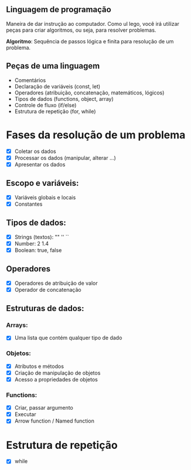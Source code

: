 ## Linguagem de programação

Maneira de dar instrução ao computador.
Como ul lego, você irá utilizar peças para criar algoritmos, ou seja, para resolver problemas.

**Algoritmo**: Sequência de passos lógica e finita para resolução de um problema.

## Peças de uma linguagem

- Comentários
- Declaração de variáveis (const, let)
- Operadores (atribuição, concatenação, matemáticos, lógicos)
- Tipos de dados (functions, object, array)
- Controle de fluxo (if/else)
- Estrutura de repetição (for, while)

# Fases da resolução de um problema

- [x] Coletar os dados  
- [x] Processar os dados (manipular, alterar ...)  
- [x] Apresentar os dados  

## Escopo e variáveis:

- [x] Variáveis globais e locais  
- [x] Constantes  

## Tipos de dados:

- [x] Strings (textos): "" '' ``  
- [x] Number: 2 1.4  
- [x] Boolean: true, false

## Operadores

- [x] Operadores de atribuição de valor  
- [x] Operador de concatenação  

## Estruturas de dados:

### Arrays:

- [x] Uma lista que contém qualquer tipo de dado

### Objetos:

- [x] Atributos e métodos  
- [x] Criação de manipulação de objetos  
- [x] Acesso a propriedades de objetos  

### Functions:

- [x] Criar, passar argumento
- [x] Executar
- [x] Arrow function / Named function

# Estrutura de repetição

- [x] while